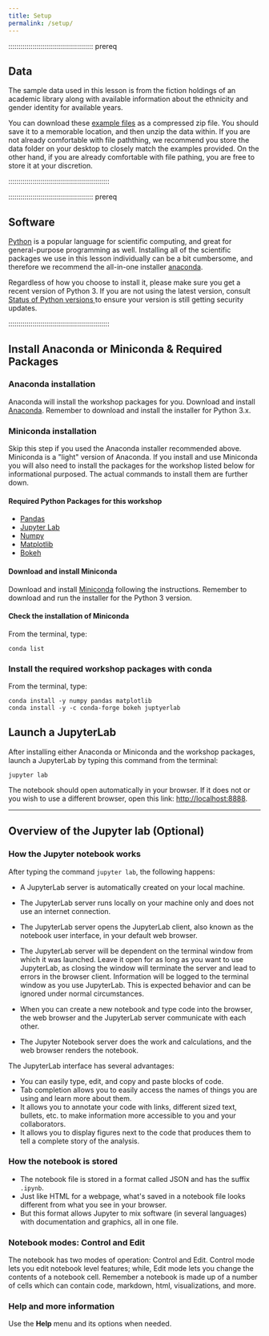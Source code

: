 ```yaml
---
title: Setup
permalink: /setup/
---
```


::::::::::::::::::::::::::::::::::::::::::  prereq

## Data

The sample data used in this lesson is from the fiction holdings of an academic library along with available information about the ethnicity and gender identity for available years.

You can download these [example files][dataset] as a compressed zip file. You should save it to a memorable location, and then unzip the data within. If you are not already comfortable with file paththing, we recommend you store the data folder on your desktop to closely match the examples provided. On the other hand, if you are already comfortable with file pathing, you are free to store it at your discretion.
    

::::::::::::::::::::::::::::::::::::::::::::::::::

::::::::::::::::::::::::::::::::::::::::::  prereq

## Software

[Python](https://python.org) is a popular language for scientific computing, and great for
general-purpose programming as well. Installing all of the scientific packages we use in this lesson
individually can be a bit cumbersome, and therefore we recommend the all-in-one
installer [anaconda](https://www.anaconda.com/).

Regardless of how you choose to install it, please make sure you get a recent version of Python 3.  If you are not using the latest version, consult [Status of Python versions
](https://devguide.python.org/versions/) to ensure your version is still getting security updates.



::::::::::::::::::::::::::::::::::::::::::::::::::

## Install Anaconda or Miniconda & Required Packages

### Anaconda installation

Anaconda will install the workshop packages for you. 
Download and install [Anaconda](https://www.anaconda.com/distribution/).
Remember to download and install the installer for Python 3.x.

### Miniconda installation

Skip this step if you used the Anaconda installer recommended above. Miniconda is a "light" version of Anaconda. If you install and use Miniconda you will also need to install the  packages for the workshop listed below for informational purposed.  The actual commands to install them are further down.

#### Required Python Packages for this workshop

- [Pandas](https://pandas.pydata.org/)
- [Jupyter Lab](https://jupyter.org/)
- [Numpy](https://www.numpy.org/)
- [Matplotlib](https://matplotlib.org/)
- [Bokeh](https://bokeh.org/)

#### Download and install Miniconda

Download and install [Miniconda](https://conda.pydata.org/miniconda.html)
following the instructions. Remember to download and run the installer for the
Python 3 version.

#### Check the installation of Miniconda

From the terminal, type:

```
conda list
```

### Install the required workshop packages with conda

From the terminal, type:

```
conda install -y numpy pandas matplotlib
conda install -y -c conda-forge bokeh juptyerlab
```

## Launch a JupyterLab

After installing either Anaconda or Miniconda and the workshop packages,
launch a JupyterLab by typing this command from the terminal:

```
jupyter lab
```

The notebook should open automatically in your browser. If it does not or you
wish to use a different browser, open this link: [http://localhost:8888](https://localhost:8888).

***

## Overview of the Jupyter lab (Optional)

### How the Jupyter notebook works

After typing the command `jupyter lab`, the following happens:

- A JupyterLab server is automatically created on your local machine.

- The JupyterLab server runs locally on your machine only and does not
  use an internet connection.

- The JupyterLab server opens the JupyterLab client, also known
  as the notebook user interface, in your default web browser.

- The JupyterLab server will be dependent on the terminal window from which it was launched. Leave it open for as long as you want to use JupyterLab, as closing the window will terminate the server and lead to errors in the browser client. Information will be logged to the terminal window as you use JupyterLab.  This is expected behavior and can be ignored under normal circumstances.

- When you can create a new notebook and type code into the browser, the web
  browser and the JupyterLab server communicate with each other.
  

- The Jupyter Notebook server does the work and calculations, and the web
  browser renders the notebook.


The JupyterLab interface has several advantages:

- You can easily type, edit, and copy and paste blocks of code.
- Tab completion allows you to easily access the names of things you are using
  and learn more about them.
- It allows you to annotate your code with links, different sized text,
  bullets, etc. to make information more accessible to you and your
  collaborators.
- It allows you to display figures next to the code that produces them
  to tell a complete story of the analysis.


### How the notebook is stored

- The notebook file is stored in a format called JSON and has the suffix
  `.ipynb`.
- Just like HTML for a webpage, what's saved in a notebook file looks
  different from what you see in your browser.
- But this format allows Jupyter to mix software (in several languages) with
  documentation and graphics, all in one file.

### Notebook modes: Control and Edit

The notebook has two modes of operation: Control and Edit. Control mode lets
you edit notebook level features; while, Edit mode lets you change the
contents of a notebook cell. Remember a notebook is made up of a number of
cells which can contain code, markdown, html, visualizations, and more.

### Help and more information

Use the **Help** menu and its options when needed.


[dataset]: episodes/files/data.zip 